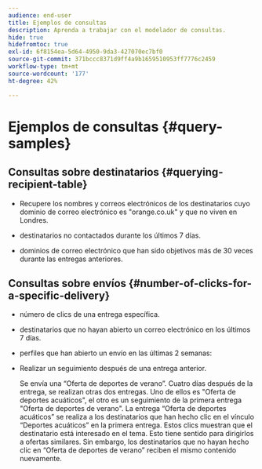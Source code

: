 ```yaml
---
audience: end-user
title: Ejemplos de consultas
description: Aprenda a trabajar con el modelador de consultas.
hide: true
hidefromtoc: true
exl-id: 6f8154ea-5d64-4950-9da3-427070ec7bf0
source-git-commit: 371bccc8371d9ff4a9b1659510953ff7776c2459
workflow-type: tm+mt
source-wordcount: '177'
ht-degree: 42%

---
```


# Ejemplos de consultas {#query-samples}

## Consultas sobre destinatarios {#querying-recipient-table}

* Recupere los nombres y correos electrónicos de los destinatarios cuyo dominio de correo electrónico es &quot;orange.co.uk&quot; y que no viven en Londres.

* destinatarios no contactados durante los últimos 7 días.

* dominios de correo electrónico que han sido objetivos más de 30 veces durante las entregas anteriores.

## Consultas sobre envíos {#number-of-clicks-for-a-specific-delivery}

* número de clics de una entrega específica.

* destinatarios que no hayan abierto un correo electrónico en los últimos 7 días.

* perfiles que han abierto un envío en las últimas 2 semanas:

* Realizar un seguimiento después de una entrega anterior.

  Se envía una “Oferta de deportes de verano”. Cuatro días después de la entrega, se realizan otras dos entregas. Uno de ellos es &quot;Oferta de deportes acuáticos&quot;, el otro es un seguimiento de la primera entrega &quot;Oferta de deportes de verano&quot;. La entrega “Oferta de deportes acuáticos” se realiza a los destinatarios que han hecho clic en el vínculo “Deportes acuáticos” en la primera entrega. Estos clics muestran que el destinatario está interesado en el tema. Esto tiene sentido para dirigirlos a ofertas similares. Sin embargo, los destinatarios que no hayan hecho clic en “Oferta de deportes de verano” reciben el mismo contenido nuevamente.
